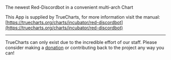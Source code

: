 The newest Red-Discordbot in a convenient multi-arch Chart 

This App is supplied by TrueCharts, for more information visit the manual: [https://truecharts.org/charts/incubator/red-discordbot](https://truecharts.org/charts/incubator/red-discordbot)

---

TrueCharts can only exist due to the incredible effort of our staff.
Please consider making a [donation](https://truecharts.org/about/sponsor) or contributing back to the project any way you can!
